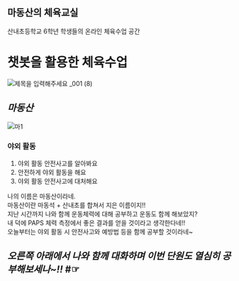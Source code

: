 ## 마동산의 체육교실

산내초등학교 6학년 학생들의 온라인 체육수업 공간

# **챗봇**을 활용한 체육수업
![제목을 입력해주세요 _001 (8)](https://user-images.githubusercontent.com/80457065/116189861-8e3f1880-a764-11eb-8357-c9c0ac43e1cf.png)

## *마동산*
![마1](https://user-images.githubusercontent.com/80457065/115669847-b2c17c00-a383-11eb-8db9-9c3d5c8800db.jpg)


### 야외 활동

1. 야외 활동 안전사고를 알아봐요
2. 안전하게 야외 활동을 해요
3. 야외 활동 안전사고에 대처해요

나의 이름은 마동산이라네.  
마동산이란 마동석 + 산내초를 합쳐서 지은 이름이지!!  
지난 시간까지 나와 함께 운동체력에 대해 공부하고 운동도 함께 해보았지?  
내 덕에 PAPS 체력 측정에서 좋은 결과를 얻을 것이라고 생각한다네!!  
오늘부터는 야외 활동 시 안전사고와 예방법 등을 함께 공부할 것이라네~  
## *오른쪽 아래에서 나와 함께 대화하며 이번 단원도 열심히 공부해보세나~!!* #☞
